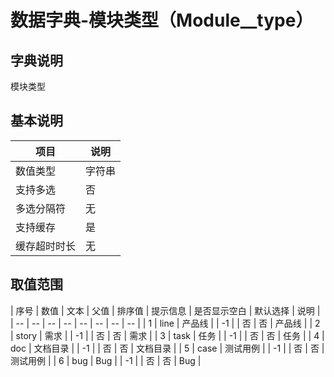 # 数据字典-模块类型（Module__type）
## 字典说明
模块类型

## 基本说明
| 项目 | 说明 |
| -- | -- |
| 数值类型 | 字符串 |
| 支持多选 | 否 |
| 多选分隔符 | 无 |
| 支持缓存 | 是 |
| 缓存超时时长 | 无 |

## 取值范围
| 序号 | 数值 | 文本 | 父值 | 排序值 | 提示信息 | 是否显示空白 | 默认选择 | 说明 |
| -- | -- | -- | -- | -- | -- | -- | -- |
| 1 | line | 产品线 |  | -1 |  | 否 | 否 | 产品线 |
| 2 | story | 需求 |  | -1 |  | 否 | 否 | 需求 |
| 3 | task | 任务 |  | -1 |  | 否 | 否 | 任务 |
| 4 | doc | 文档目录 |  | -1 |  | 否 | 否 | 文档目录 |
| 5 | case | 测试用例 |  | -1 |  | 否 | 否 | 测试用例 |
| 6 | bug | Bug |  | -1 |  | 否 | 否 | Bug |

